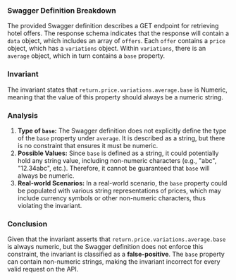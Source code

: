 ### Swagger Definition Breakdown
The provided Swagger definition describes a GET endpoint for retrieving hotel offers. The response schema indicates that the response will contain a `data` object, which includes an array of `offers`. Each `offer` contains a `price` object, which has a `variations` object. Within `variations`, there is an `average` object, which in turn contains a `base` property.

### Invariant
The invariant states that `return.price.variations.average.base` is Numeric, meaning that the value of this property should always be a numeric string.

### Analysis
1. **Type of `base`:** The Swagger definition does not explicitly define the type of the `base` property under `average`. It is described as a string, but there is no constraint that ensures it must be numeric. 
2. **Possible Values:** Since `base` is defined as a string, it could potentially hold any string value, including non-numeric characters (e.g., "abc", "12.34abc", etc.). Therefore, it cannot be guaranteed that `base` will always be numeric.
3. **Real-world Scenarios:** In a real-world scenario, the `base` property could be populated with various string representations of prices, which may include currency symbols or other non-numeric characters, thus violating the invariant.

### Conclusion
Given that the invariant asserts that `return.price.variations.average.base` is always numeric, but the Swagger definition does not enforce this constraint, the invariant is classified as a **false-positive**. The `base` property can contain non-numeric strings, making the invariant incorrect for every valid request on the API.

